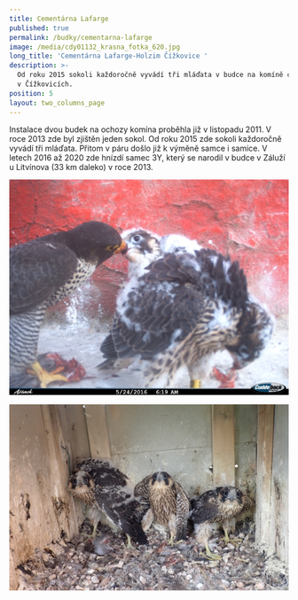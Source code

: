 ```yaml
---
title: Cementárna Lafarge
published: true
permalink: /budky/cementarna-lafarge
image: /media/cdy01132_krasna_fotka_620.jpg
long_title: 'Cementárna Lafarge-Holzim Čížkovice '
description: >-
  Od roku 2015 sokoli každoročně vyvádí tři mláďata v budce na komíně cementárny
  v Čížkovicích.
position: 5
layout: two_columns_page
---
```

Instalace dvou budek na ochozy komína proběhla již v listopadu 2011. V roce 2013 zde byl zjištěn jeden sokol. Od roku 2015 zde sokoli každoročně vyvádí tři mláďata. Přitom v páru došlo již k výměně samce i samice. V letech 2016 až 2020 zde hnízdí samec 3Y, který se narodil v budce v Záluží u Litvínova (33 km daleko) v roce 2013.

![](/media/cdy02224_620.jpg)

![](/media/p5140091_620.jpg)
